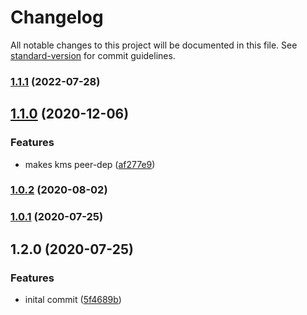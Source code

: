 # Changelog

All notable changes to this project will be documented in this file. See [standard-version](https://github.com/conventional-changelog/standard-version) for commit guidelines.

### [1.1.1](https://github.com/figedi/sops/compare/v1.1.0...v1.1.1) (2022-07-28)

## [1.1.0](https://github.com/figedi/sops/compare/v1.0.2...v1.1.0) (2020-12-06)


### Features

* makes kms peer-dep ([af277e9](https://github.com/figedi/sops/commit/af277e9af54bf41ff72d93cef7474b76c296ca86))

### [1.0.2](https://github.com/figedi/sops/compare/v1.0.1...v1.0.2) (2020-08-02)

### [1.0.1](https://github.com/figedi/sops/compare/v1.2.0...v1.0.1) (2020-07-25)

## 1.2.0 (2020-07-25)


### Features

* inital commit ([5f4689b](https://github.com/figedi/sops/commit/5f4689b0535b9191f8b0eda24c00185bb10d7243))
